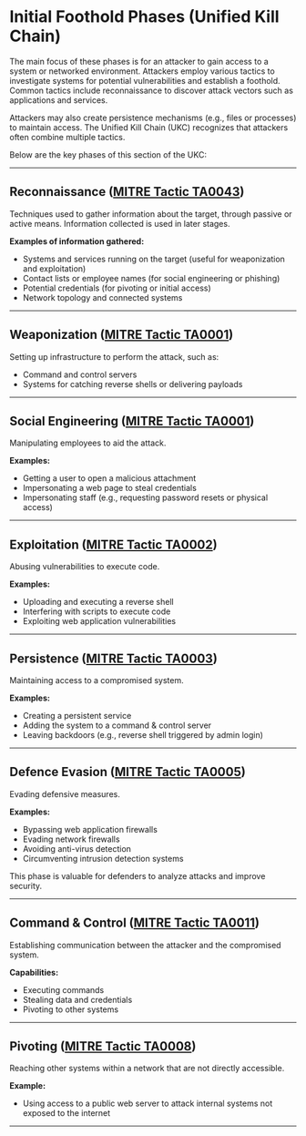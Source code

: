 # Initial Foothold Phases (Unified Kill Chain)

The main focus of these phases is for an attacker to gain access to a system or networked environment. Attackers employ various tactics to investigate systems for potential vulnerabilities and establish a foothold. Common tactics include reconnaissance to discover attack vectors such as applications and services.

Attackers may also create persistence mechanisms (e.g., files or processes) to maintain access. The Unified Kill Chain (UKC) recognizes that attackers often combine multiple tactics.

Below are the key phases of this section of the UKC:

---

## Reconnaissance ([MITRE Tactic TA0043](https://attack.mitre.org/tactics/TA0043/))

Techniques used to gather information about the target, through passive or active means. Information collected is used in later stages.

**Examples of information gathered:**
- Systems and services running on the target (useful for weaponization and exploitation)
- Contact lists or employee names (for social engineering or phishing)
- Potential credentials (for pivoting or initial access)
- Network topology and connected systems

---

## Weaponization ([MITRE Tactic TA0001](https://attack.mitre.org/tactics/TA0001/))

Setting up infrastructure to perform the attack, such as:
- Command and control servers
- Systems for catching reverse shells or delivering payloads

---

## Social Engineering ([MITRE Tactic TA0001](https://attack.mitre.org/tactics/TA0001/))

Manipulating employees to aid the attack.

**Examples:**
- Getting a user to open a malicious attachment
- Impersonating a web page to steal credentials
- Impersonating staff (e.g., requesting password resets or physical access)

---

## Exploitation ([MITRE Tactic TA0002](https://attack.mitre.org/tactics/TA0002/))

Abusing vulnerabilities to execute code.

**Examples:**
- Uploading and executing a reverse shell
- Interfering with scripts to execute code
- Exploiting web application vulnerabilities

---

## Persistence ([MITRE Tactic TA0003](https://attack.mitre.org/tactics/TA0003/))

Maintaining access to a compromised system.

**Examples:**
- Creating a persistent service
- Adding the system to a command & control server
- Leaving backdoors (e.g., reverse shell triggered by admin login)

---

## Defence Evasion ([MITRE Tactic TA0005](https://attack.mitre.org/tactics/TA0005/))

Evading defensive measures.

**Examples:**
- Bypassing web application firewalls
- Evading network firewalls
- Avoiding anti-virus detection
- Circumventing intrusion detection systems

This phase is valuable for defenders to analyze attacks and improve security.

---

## Command & Control ([MITRE Tactic TA0011](https://attack.mitre.org/tactics/TA0011/))

Establishing communication between the attacker and the compromised system.

**Capabilities:**
- Executing commands
- Stealing data and credentials
- Pivoting to other systems

---

## Pivoting ([MITRE Tactic TA0008](https://attack.mitre.org/tactics/TA0008/))

Reaching other systems within a network that are not directly accessible.

**Example:**
- Using access to a public web server to attack internal systems not exposed to the internet

---
